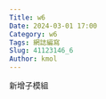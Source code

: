 ```yaml
---
Title: w6
Date: 2024-03-01 17:00
Category: w6
Tags: 網誌編寫
Slug: 41123146_6
Author: kmol
---
```




<!-- PELICAN_END_SUMMARY -->
新增子模組